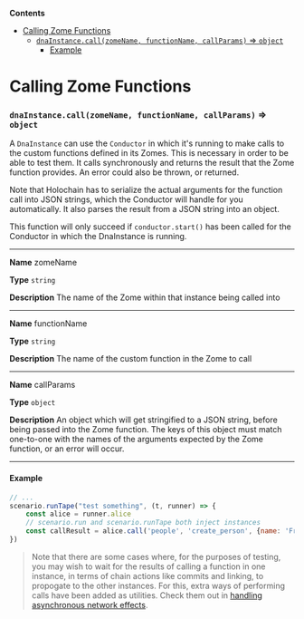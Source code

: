 <!-- START doctoc generated TOC please keep comment here to allow auto update -->
<!-- DON'T EDIT THIS SECTION, INSTEAD RE-RUN doctoc TO UPDATE -->
**Contents**

- [Calling Zome Functions](#calling-zome-functions)
    - [`dnaInstance.call(zomeName, functionName, callParams)` => `object`](#dnainstancecallzomename-functionname-callparams--object)
      - [Example](#example)

<!-- END doctoc generated TOC please keep comment here to allow auto update -->

# Calling Zome Functions

### `dnaInstance.call(zomeName, functionName, callParams)` => `object`

A `DnaInstance`  can use the `Conductor` in which it's running to make calls to the custom functions defined in its Zomes.
This is necessary in order to be able to test them. It calls synchronously and returns the result that the Zome function provides. An error could also be thrown, or returned.

Note that Holochain has to serialize the actual arguments for the
function call into JSON strings, which the Conductor will handle for you automatically. It also parses the result from a JSON string into an object.

This function will only succeed if `conductor.start()` has been called for the Conductor in which the DnaInstance is running.
___
**Name** zomeName

**Type** `string`

**Description** The name of the Zome within that instance being called into
___
**Name** functionName

**Type** `string`

**Description** The name of the custom function in the Zome to call
___
**Name** callParams

**Type** `object`

**Description** An object which will get stringified to a JSON string, before being passed into the Zome function. The keys of this object must match one-to-one with the names of the arguments expected by the Zome function, or an error will occur.
___

#### Example
```javascript
// ...
scenario.runTape("test something", (t, runner) => {
    const alice = runner.alice
    // scenario.run and scenario.runTape both inject instances
    const callResult = alice.call('people', 'create_person', {name: 'Franklin'})
})
```

> Note that there are some cases where, for the purposes of testing, you may wish to wait for the results of calling a
function in one instance, in terms of chain actions like commits and linking, to propogate to the other instances. For this,
extra ways of performing calls have been added as utilities. Check them out in [handling asynchronous network effects](./handling_async.md).

